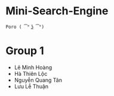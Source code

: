 # Mini-Search-Engine
	Poro ( ͡° ͜ʖ ͡°)
# Group 1
  + Lê Minh Hoàng
  + Hà Thiên Lộc
  + Nguyễn Quang Tân
  + Lưu Lễ Thuận
